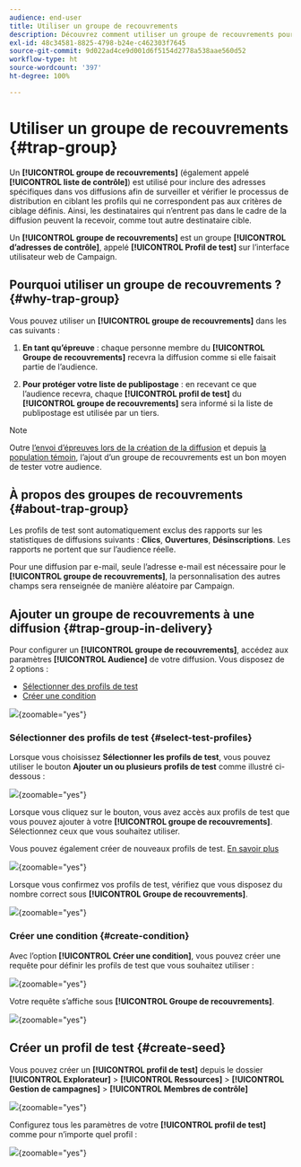 ```yaml
---
audience: end-user
title: Utiliser un groupe de recouvrements
description: Découvrez comment utiliser un groupe de recouvrements pour votre diffusion dans l’interface d’utilisation de Campaign Web.
exl-id: 48c34581-8825-4798-b24e-c462303f7645
source-git-commit: 9d022ad4ce9d001d6f5154d2778a538aae560d52
workflow-type: ht
source-wordcount: '397'
ht-degree: 100%

---
```


# Utiliser un groupe de recouvrements {#trap-group}

Un **[!UICONTROL groupe de recouvrements]** (également appelé **[!UICONTROL liste de contrôle]**) est utilisé pour inclure des adresses spécifiques dans vos diffusions afin de surveiller et vérifier le processus de distribution en ciblant les profils qui ne correspondent pas aux critères de ciblage définis. Ainsi, les destinataires qui n’entrent pas dans le cadre de la diffusion peuvent la recevoir, comme tout autre destinataire cible.

Un **[!UICONTROL groupe de recouvrements]** est un groupe **[!UICONTROL d’adresses de contrôle]**, appelé **[!UICONTROL Profil de test]** sur l’interface utilisateur web de Campaign.

## Pourquoi utiliser un groupe de recouvrements ? {#why-trap-group}

Vous pouvez utiliser un **[!UICONTROL groupe de recouvrements]** dans les cas suivants :

1. **En tant qu’épreuve** : chaque personne membre du **[!UICONTROL Groupe de recouvrements]** recevra la diffusion comme si elle faisait partie de l’audience.

1. **Pour protéger votre liste de publipostage** : en recevant ce que l’audience recevra, chaque **[!UICONTROL profil de test]** du **[!UICONTROL groupe de recouvrements]** sera informé si la liste de publipostage est utilisée par un tiers.

>[!NOTE]
>
>Outre [l’envoi d’épreuves lors de la création de la diffusion](../email/create-email.md#preview-test) et depuis [la population témoin](control-group.md), l’ajout d’un groupe de recouvrements est un bon moyen de tester votre audience.

## À propos des groupes de recouvrements {#about-trap-group}

Les profils de test sont automatiquement exclus des rapports sur les statistiques de diffusions suivants : **Clics**, **Ouvertures**, **Désinscriptions**. Les rapports ne portent que sur l’audience réelle.

Pour une diffusion par e-mail, seule l’adresse e-mail est nécessaire pour le **[!UICONTROL groupe de recouvrements]**, la personnalisation des autres champs sera renseignée de manière aléatoire par Campaign.

## Ajouter un groupe de recouvrements à une diffusion {#trap-group-in-delivery}

Pour configurer un **[!UICONTROL groupe de recouvrements]**, accédez aux paramètres **[!UICONTROL Audience]** de votre diffusion. Vous disposez de 2 options :

* [Sélectionner des profils de test](#select-test-profile)
* [Créer une condition](#create-condition)

![](assets/trap-group.png){zoomable="yes"}

### Sélectionner des profils de test {#select-test-profiles}

Lorsque vous choisissez **Sélectionner les profils de test**, vous pouvez utiliser le bouton **Ajouter un ou plusieurs profils de test** comme illustré ci-dessous :

![](assets/trap-no-test-profile.png){zoomable="yes"}

Lorsque vous cliquez sur le bouton, vous avez accès aux profils de test que vous pouvez ajouter à votre **[!UICONTROL groupe de recouvrements]**. Sélectionnez ceux que vous souhaitez utiliser.

Vous pouvez également créer de nouveaux profils de test. [En savoir plus](#create-seed)

![](assets/trap-select-test-profiles.png){zoomable="yes"}

Lorsque vous confirmez vos profils de test, vérifiez que vous disposez du nombre correct sous **[!UICONTROL Groupe de recouvrements]**.

![](assets/trap-check.png){zoomable="yes"}

### Créer une condition {#create-condition}

Avec l’option **[!UICONTROL Créer une condition]**, vous pouvez créer une requête pour définir les profils de test que vous souhaitez utiliser :

![](assets/trap-create-condition.png){zoomable="yes"}

Votre requête s’affiche sous **[!UICONTROL Groupe de recouvrements]**.

![](assets/trap-custom.png){zoomable="yes"}

## Créer un profil de test {#create-seed}

Vous pouvez créer un **[!UICONTROL profil de test]** depuis le dossier **[!UICONTROL Explorateur]** > **[!UICONTROL Ressources]** > **[!UICONTROL Gestion de campagnes]** > **[!UICONTROL Membres de contrôle]**

![](assets/trap-create.png){zoomable="yes"}

Configurez tous les paramètres de votre **[!UICONTROL profil de test]** comme pour n’importe quel profil :

![](assets/trap-create-contact.png){zoomable="yes"}

